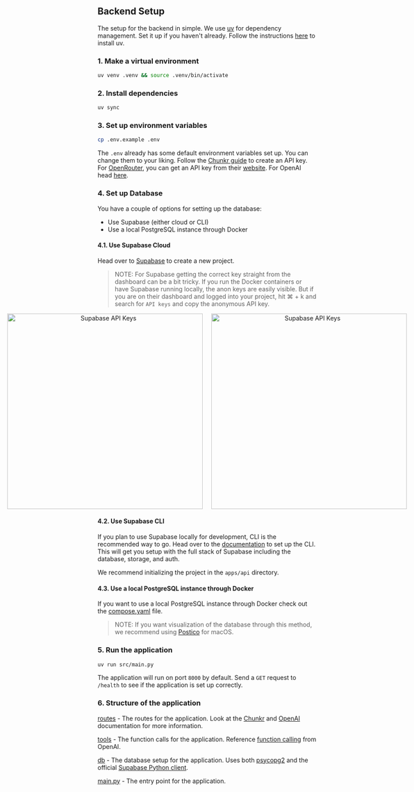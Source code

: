 ## Backend Setup

The setup for the backend in simple. We use [uv](https://docs.astral.sh/uv/) for dependency management. Set it up if you haven't already. Follow the instructions [here](https://docs.astral.sh/uv/getting-started/installation/) to install uv.

### 1. Make a virtual environment

```bash
uv venv .venv && source .venv/bin/activate
```

### 2. Install dependencies

```bash
uv sync
```

### 3. Set up environment variables

```bash
cp .env.example .env
```

The `.env` already has some default environment variables set up. You can change them to your liking. Follow the [Chunkr guide](https://docs.chunkr.ai/docs/get-started/quickstart#step-1-sign-up-and-create-an-api-key) to create an API key. For [OpenRouter](https://openrouter.ai/), you can get an API key from their [website](https://openrouter.ai/settings/keys). For OpenAI head [here](https://platform.openai.com/api-keys).

### 4. Set up Database

You have a couple of options for setting up the database:

- Use Supabase (either cloud or CLI)
- Use a local PostgreSQL instance through Docker

#### 4.1. Use Supabase Cloud

Head over to [Supabase](https://supabase.com/) to create a new project.

> NOTE: For Supabase getting the correct key straight from the dashboard can be a bit tricky. If you run the Docker containers or have Supabase running locally, the anon keys are easily visible. But if you are on their dashboard and logged into your project, hit ⌘ + k and search for `API keys` and copy the anonymous API key.

<div align="center" style="display: flex; justify-content: center; flex-direction: row; gap: 20px;">
  <img src="https://t7nw0vdho0.ufs.sh/f/wvRR96mLyWoQK5mC22TTo2I7ranDNmQjKq8wAbVZFCE9Uvg6" alt="Supabase API Keys" width="450" >
  <img src="https://t7nw0vdho0.ufs.sh/f/wvRR96mLyWoQWQxXQNJVmpUZczt45sOnMiDTadhfFJP1IgKQ" alt="Supabase API Keys" width="450" >
</div>

#### 4.2. Use Supabase CLI

If you plan to use Supabase locally for development, CLI is the recommended way to go. Head over to the [documentation](https://supabase.com/docs/guides/local-development/cli/getting-started) to set up the CLI. This will get you setup with the full stack of Supabase including the database, storage, and auth.

We recommend initializing the project in the `apps/api` directory.

#### 4.3. Use a local PostgreSQL instance through Docker

If you want to use a local PostgreSQL instance through Docker check out the [compose.yaml](../../compose.yaml) file.

> NOTE: If you want visualization of the database through this method, we recommend using [Postico](https://eggerapps.at/postico/) for macOS.

### 5. Run the application

```bash
uv run src/main.py
```

The application will run on port `8000` by default. Send a `GET` request to `/health` to see if the application is set up correctly.

### 6. Structure of the application

[routes](./src/routes) - The routes for the application. Look at the [Chunkr](https://docs.chunkr.ai/docs/get-started/overview) and [OpenAI](https://platform.openai.com/docs/api-reference/introduction) documentation for more information.

[tools](./src/tools.py) - The function calls for the application. Reference [function calling](https://platform.openai.com/docs/guides/function-calling) from OpenAI.

[db](./src/db.py) - The database setup for the application. Uses both [psycopg2](https://pypi.org/project/psycopg2/) and the official [Supabase Python client](https://supabase.com/docs/reference/python/introduction).

[main.py](./src/main.py) - The entry point for the application.
